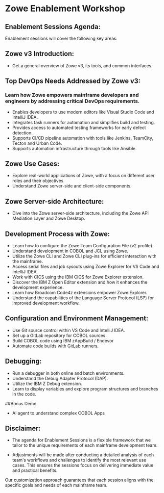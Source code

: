 # Zowe Enablement Workshop 

## Enablement Sessions Agenda:
Enablement sessions will cover the following key areas:

## Zowe v3 Introduction:
+   Get a general overview of Zowe v3, its tools, and common interfaces.

 ## Top DevOps Needs Addressed by Zowe v3: 
 
 ### Learn how Zowe empowers mainframe developers and engineers by addressing critical DevOps requirements.

+ Enables developers to use modern editors like Visual Studio Code and IntelliJ IDEA.
+ Integrates task runners for automation and simplifies build and testing.
+ Provides access to automated testing frameworks for early defect detection.
+ Supports CI/CD pipeline automation with tools like Jenkins, TeamCity, Tecton and Urban Code.
+ Supports automation infrastructure through tools like Ansible.
  
## Zowe Use Cases: 
+ Explore real-world applications of Zowe, with a focus on different user roles and their objectives. 
+ Understand Zowe server-side and client-side components.

## Zowe Server-side Architecture: 
+ Dive into the Zowe server-side architecture, including the Zowe API Mediation Layer and Zowe Desktop.

## Development Process with Zowe:
+ Learn how to configure the Zowe Team Configuration File (v2 profile).
+ Understand development in COBOL and JCL using Zowe.
+ Utilize the Zowe CLI and Zowe CLI plug-ins for efficient interaction with the mainframe.
+ Access serial files and job sysouts using Zowe Explorer for VS Code and IntelliJ IDEA.
+ Work with CICS using the IBM CICS for Zowe Explorer extension.
+ Discover the IBM Z Open Editor extension and how it enhances the development experience.
+ Learn how Broadcom Code4z extensions empower Zowe Explorer.
+ Understand the capabilities of the Language Server Protocol (LSP) for improved development workflow.

## Configuration and Environment Management:
+ Use Git source control within VS Code and IntelliJ IDEA.
+ Set up a GitLab repository for COBOL sources.
+ Build COBOL code using IBM zAppBuild / Endevor 
+ Automate code builds with GitLab runners.

## Debugging:
+ Run a debugger in both online and batch environments.
+ Understand the Debug Adapter Protocol (DAP).
+ Utilize the IBM Z Debug extension.
+ Learn to display variables and explore program structures and branches in the code.

##Bonus Demo 
+ AI agent to understand complex COBOL Apps

## Disclaimer:
+ The agenda for Enablement Sessions is a flexible framework that we tailor to the unique requirements of each mainframe development team.

+ Adjustments will be made after conducting a detailed analysis of each team's workflows and challenges to identify the most relevant use cases. This ensures the sessions focus on delivering immediate value and practical benefits. 

Our customization approach guarantees that each session aligns with the specific goals and needs of each mainframe team.

